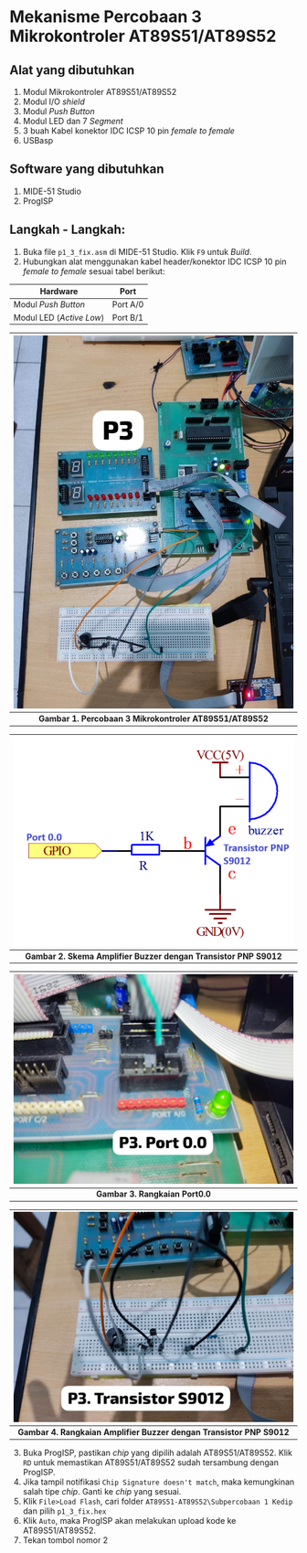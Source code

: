 # Mekanisme Percobaan 3 Mikrokontroler AT89S51/AT89S52
## Alat yang dibutuhkan
1. Modul Mikrokontroler AT89S51/AT89S52
2. Modul I/O _shield_
3. Modul _Push Button_
4. Modul LED dan 7 _Segment_
5. 3 buah Kabel konektor IDC ICSP 10 pin _female to female_
6. USBasp

## Software yang dibutuhkan
1. MIDE-51 Studio
2. ProgISP

## Langkah - Langkah:
1. Buka file ```p1_3_fix.asm``` di MIDE-51 Studio. Klik ```F9``` untuk _Build_.
2. Hubungkan alat menggunakan kabel header/konektor IDC ICSP 10 pin _female to female_ sesuai tabel berikut:

|Hardware|Port|
|---|---|
|Modul _Push Button_|Port A/0|
|Modul LED (_Active Low_)|Port B/1|

|![Percobaan 3 Mikrokontroler AT89S51/AT89S52](/assets/images/AT89S51-AT89S52/P3.jpeg)|
|:--:|
|**Gambar 1. Percobaan 3 Mikrokontroler AT89S51/AT89S52**|

|![Percobaan 3 Mikrokontroler AT89S51/AT89S52](/assets/images/AT89S51-AT89S52/P3-amplifier-skema.png)|
|:--:|
|**Gambar 2. Skema Amplifier Buzzer dengan Transistor PNP S9012**|

|![Percobaan 3 Mikrokontroler AT89S51/AT89S52](/assets/images/AT89S51-AT89S52/P3-Port0-0.jpeg)|
|:--:|
|**Gambar 3. Rangkaian Port0.0**|

|![Percobaan 3 Mikrokontroler AT89S51/AT89S52](/assets/images/AT89S51-AT89S52/P3-amplifier-realworld.jpeg)|
|:--:|
|**Gambar 4. Rangkaian Amplifier Buzzer dengan Transistor PNP S9012**|



3. Buka ProgISP, pastikan _chip_ yang dipilih adalah AT89S51/AT89S52. Klik ```RD``` untuk memastikan AT89S51/AT89S52 sudah tersambung dengan ProgISP.
4. Jika tampil notifikasi ```Chip Signature doesn't match```, maka kemungkinan salah tipe _chip_. Ganti ke _chip_ yang sesuai.
5. Klik ```File>Load Flash```, cari folder ```AT89S51-AT89S52\Subpercobaan 1 Kedip``` dan pilih ```p1_3_fix.hex```
6. Klik ```Auto```, maka ProgISP akan melakukan upload kode ke AT89S51/AT89S52.
7. Tekan tombol nomor 2
